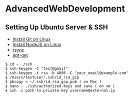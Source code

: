 # AdvancedWebDevelopment
## Setting Up Ubuntu Server & SSH
- [Install Git on Linux](https://www.atlassian.com/git/tutorials/install-git)
- [Install NodeJS on Linux](https://github.com/nodesource/distributions/blob/master/README.md) 
- [rsync](https://www.tecmint.com/rsync-local-remote-file-synchronization-commands/) 
- [apt-get](https://help.ubuntu.com/community/AptGet/Howto)

```
$ cd ~ ./ssh
$ ssh-keygen -C "test@gmail" 
$ ssh-keygen -t rsa -b 4096 -C "your_email@example.com"
$ /Users/testuser/.ssh/id_rsa_gcp
$ pbcopy < ~/.ssh/id_rsa_gcp.pub ( on Mac )
$ nano ~ ./ssh/authorized-keys and save ( on vm ) 
$ ssh -i path-to-private-key username@external-ip
```
